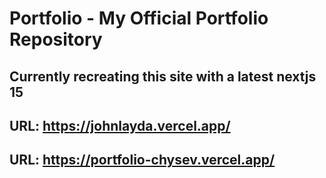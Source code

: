 # Portfolio - My Official Portfolio Repository

## Currently recreating this site with a latest nextjs 15

## URL: https://johnlayda.vercel.app/

## URL: https://portfolio-chysev.vercel.app/
